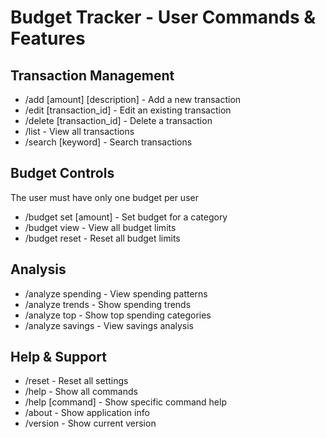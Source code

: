 # Budget Tracker - User Commands & Features

## Transaction Management
- /add [amount] [description] - Add a new transaction
- /edit [transaction_id] - Edit an existing transaction
- /delete [transaction_id] - Delete a transaction
- /list - View all transactions
- /search [keyword] - Search transactions

## Budget Controls
The user must have only one budget per user
- /budget set [amount] - Set budget for a category
- /budget view - View all budget limits
- /budget reset - Reset all budget limits

## Analysis
- /analyze spending - View spending patterns
- /analyze trends - Show spending trends
- /analyze top - Show top spending categories
- /analyze savings - View savings analysis

## Help & Support 
- /reset - Reset all settings
- /help - Show all commands
- /help [command] - Show specific command help
- /about - Show application info
- /version - Show current version